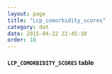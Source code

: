 ```yaml
---
layout: page
title: "Lcp_comorbidity_scores"
category: dat
date: 2015-04-22 22:45:10
order: 18
---
```


#### ```LCP_COMORBIDITY_SCORES``` table
